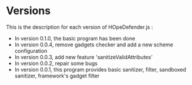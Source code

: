 # Versions

This is the description for each version of HOpeDefender.js \:

* In version 0.1.0, the basic program has been done
* In version 0.0.4, remove gadgets checker and add a new scheme configuration
* In version 0.0.3, add new feature 'sanitizeValidAttributes'
* In version 0.0.2, repair some bugs
* In version 0.0.1, this program provides basic sanitizer, filter, sandboxed sanitizer, framework's gadget filter